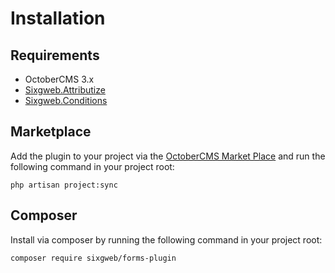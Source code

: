 # Installation

## Requirements
- OctoberCMS 3.x
- [Sixgweb.Attributize](https://octobercms.com/plugin/sixgweb-attributize)
- [Sixgweb.Conditions](https://octobercms.com/plugin/sixgweb-conditions)

## Marketplace

Add the plugin to your project via the [OctoberCMS Market Place](https://octobercms.com/plugins) and run the following command in your project root:

```
php artisan project:sync
```

## Composer 

Install via composer by running the following command in your project root:
```
composer require sixgweb/forms-plugin
```
